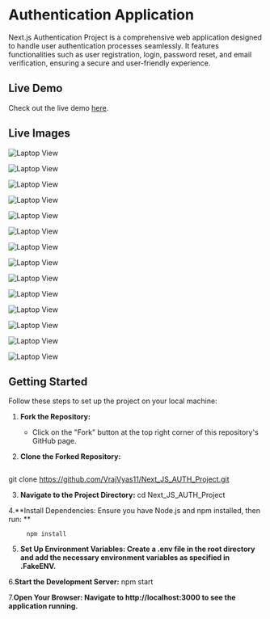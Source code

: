 # Authentication Application
Next.js Authentication Project is a comprehensive web application designed to handle user authentication processes seamlessly. It features functionalities such as user registration, login, password reset, and email verification, ensuring a secure and user-friendly experience.

## Live Demo

Check out the live demo [here](https://next-js-auth-project.onrender.com/).

## Live Images

![Laptop View](./livedemoimages/1.png)

![Laptop View](./livedemoimages/2.png)

![Laptop View](./livedemoimages/3.png)

![Laptop View](./livedemoimages/4.png)

![Laptop View](./livedemoimages/5.png)

![Laptop View](./livedemoimages/6.png)

![Laptop View](./livedemoimages/7.png)

![Laptop View](./livedemoimages/8.png)

![Laptop View](./livedemoimages/9.png)

![Laptop View](./livedemoimages/10.png)

![Laptop View](./livedemoimages/12.png)

![Laptop View](./livedemoimages/13.png)

![Laptop View](./livedemoimages/14.png)

![Laptop View](./livedemoimages/15.png)

## Getting Started

Follow these steps to set up the project on your local machine:

1. **Fork the Repository:**
   - Click on the "Fork" button at the top right corner of this repository's GitHub page.

2. **Clone the Forked Repository:**
   ```bash
git clone https://github.com/VrajVyas11/Next_JS_AUTH_Project.git

3. **Navigate to the Project Directory:**
     cd Next_JS_AUTH_Project

4.**Install Dependencies:
       Ensure you have Node.js and npm installed, then run: **

         npm install

5. **Set Up Environment Variables:
Create a .env file in the root directory and add the necessary environment variables as specified in .FakeENV.**


6.**Start the Development Server:**
   npm start

7.**Open Your Browser:
Navigate to http://localhost:3000 to see the application running.**


